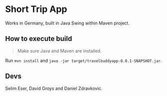 # Short Trip App

Works in Germany, built in Java Swing within Maven project.

## How to execute build

>Make sure Java and Maven are installed.

Run `mvn install` and `java -jar target/travelbuddyapp-0.0.1-SNAPSHOT.jar`.

## Devs

Selim Eser, David Groys and Daniel Zdravkovic.
